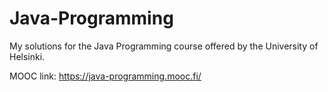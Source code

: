 # Java-Programming

My solutions for the Java Programming course offered by the University of Helsinki.

MOOC link: https://java-programming.mooc.fi/
